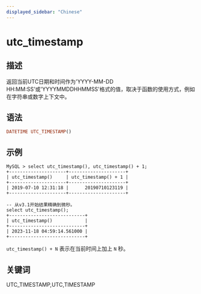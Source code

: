 ```yaml
---
displayed_sidebar: "Chinese"
---
```


# utc_timestamp

## 描述

返回当前UTC日期和时间作为'YYYY-MM-DD HH:MM:SS'或'YYYYMMDDHHMMSS'格式的值，取决于函数的使用方式，例如在字符串或数字上下文中。

## 语法

```Haskell
DATETIME UTC_TIMESTAMP()
```

## 示例

```Plain Text
MySQL > select utc_timestamp(), utc_timestamp() + 1;
+---------------------+---------------------+
| utc_timestamp()     | utc_timestamp() + 1 |
+---------------------+---------------------+
| 2019-07-10 12:31:18 |      20190710123119 |
+---------------------+---------------------+

-- 从v3.1开始结果精确到微秒。
select utc_timestamp();
+----------------------------+
| utc_timestamp()            |
+----------------------------+
| 2023-11-18 04:59:14.561000 |
+----------------------------+
```

`utc_timestamp() + N` 表示在当前时间上加上 `N` 秒。

## 关键词

UTC_TIMESTAMP,UTC,TIMESTAMP